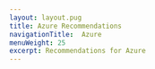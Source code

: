 ```yaml
---
layout: layout.pug
title: Azure Recommendations
navigationTitle:  Azure
menuWeight: 25
excerpt: Recommendations for Azure
---
```


